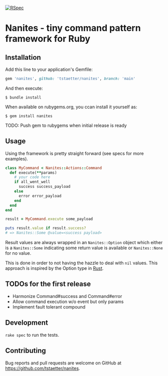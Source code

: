 [![RSpec](https://github.com/tstaetter/nanites/actions/workflows/main.yml/badge.svg?branch=main&event=push)](https://github.com/tstaetter/nanites/actions/workflows/main.yml)

# Nanites - tiny command pattern framework for Ruby

## Installation

Add this line to your application's Gemfile:

```ruby
gem 'nanites', github: 'tstaetter/nanites', branch: 'main'
```

And then execute:

    $ bundle install

When available on rubygems.org, you ccan install it yourself as:

    $ gem install nanites

TODO: Push gem to rubygems when initial release is ready

## Usage

Using the framework is pretty straight forward (see specs for more examples).

```ruby
class MyCommand < Nanites::Actions::Command
  def execute(**params)
    # your code here
    if all_went_well
      success success_payload
    else
      error error_payload
    end
  end
end

result = MyCommand.execute some_payload

puts result.value if result.success?
# => Nanites::Some @value=<success payload>
```

Result values are always wrapped in an ```Nanites::Option``` object which
either is a ```Nanites::Some``` indicating some return value is available or
```Nanites::None``` for no value.

This is done in order to not having the hazzle to deal with ```nil``` values. This
approach is inspired by the Option type in [Rust](https://www.rust-lang.org/).

## TODOs for the first release

- Harmonize Command#success and Command#error
- Allow command execution w/o event but only params
- Implement fault tolerant compound


## Development

`rake spec` to run the tests.

## Contributing

Bug reports and pull requests are welcome on GitHub at https://github.com/tstaetter/nanites.
